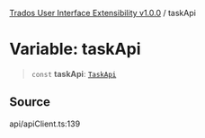 [Trados User Interface Extensibility v1.0.0](../wiki/globals) / taskApi

# Variable: taskApi

> `const` **taskApi**: [`TaskApi`](../wiki/Class.TaskApi)

## Source

api/apiClient.ts:139
